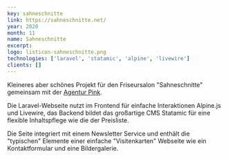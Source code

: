 ```yaml
---
key: sahneschnitte
link: https://sahneschnitte.net/
year: 2020
month: 11
name: Sahneschnitte
excerpt:
logo: listicon-sahneschnitte.png
technologies: ['laravel', 'statamic', 'alpine', 'livewire']
clients: []
---
```


Kleineres aber schönes Projekt für den Friseursalon "Sahneschnitte" gemeinsam mit der <a href="https://agentur.pink" target="_blank" rel="noopener noreferrer">Agentur Pink</a>. 

Die Laravel-Webseite nutzt im Frontend für einfache Interaktionen Alpine.js und Livewire, das Backend bildet das großartige CMS Statamic für eine flexible Inhaltspflege wie die der Preisliste.

Die Seite integriert mit einem Newsletter Service und enthält die "typischen" Elemente einer einfache "Visitenkarten" Webseite wie ein Kontaktformular und eine Bildergalerie.